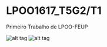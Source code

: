 # LPOO1617_T5G2/T1

Primeiro Trabalho de LPOO-FEUP

![alt tag](http://image.prntscr.com/image/363b9da364ef4c3b977fa7b7d84a9989.png)
![alt tag](http://image.prntscr.com/image/e9c5ffc77a09431799a9dea6fe3e4fca.png)
